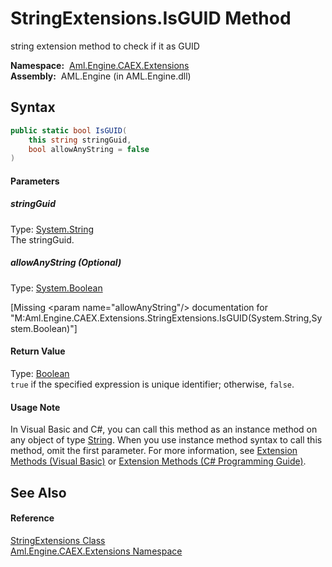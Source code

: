 StringExtensions.IsGUID Method
==============================
string extension method to check if it as GUID

  **Namespace:**  [Aml.Engine.CAEX.Extensions][1]  
  **Assembly:**  AML.Engine (in AML.Engine.dll)

Syntax
------

```csharp
public static bool IsGUID(
	this string stringGuid,
	bool allowAnyString = false
)
```

#### Parameters

##### *stringGuid*
Type: [System.String][2]  
The stringGuid.

##### *allowAnyString* (Optional)
Type: [System.Boolean][3]  

[Missing &lt;param name="allowAnyString"/> documentation for "M:Aml.Engine.CAEX.Extensions.StringExtensions.IsGUID(System.String,System.Boolean)"]


#### Return Value
Type: [Boolean][3]  
`true` if the specified expression is unique identifier; otherwise, `false`.
#### Usage Note
In Visual Basic and C#, you can call this method as an instance method on any object of type [String][2]. When you use instance method syntax to call this method, omit the first parameter. For more information, see [Extension Methods (Visual Basic)][4] or [Extension Methods (C# Programming Guide)][5].

See Also
--------

#### Reference
[StringExtensions Class][6]  
[Aml.Engine.CAEX.Extensions Namespace][1]  

[1]: ../README.md
[2]: https://docs.microsoft.com/dotnet/api/system.string
[3]: https://docs.microsoft.com/dotnet/api/system.boolean
[4]: https://docs.microsoft.com/dotnet/visual-basic/programming-guide/language-features/procedures/extension-methods
[5]: https://docs.microsoft.com/dotnet/csharp/programming-guide/classes-and-structs/extension-methods
[6]: README.md
[7]: https://www.automationml.org
[8]: ../../icons/logoShade.png
